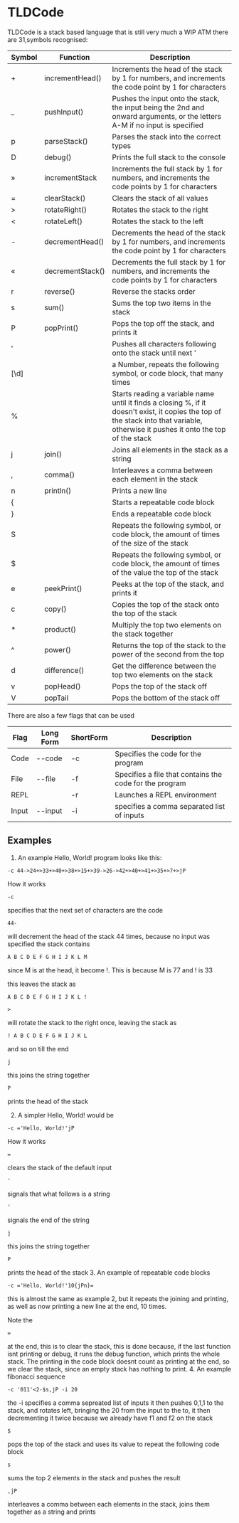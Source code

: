 # TLDCode

TLDCode is a stack based language that is still very much a WIP
ATM there are 31,symbols recognised:

| Symbol | Function         | Description                                                                                                                   |
|--------|------------------|-------------------------------------------------------------------------------------------------------------------------------|
| +      | incrementHead()  | Increments the head of the stack by 1 for numbers, and increments the code point by 1 for characters                          |
| _      | pushInput()      | Pushes the input onto the stack, the input being the 2nd and onward arguments, or the letters A-M if no input is specified    |
| p      | parseStack()     | Parses the stack into the correct types                                                                                       |
| D      | debug()          | Prints the full stack to the console                                                                                          |
| »      | incrementStack   | Increments the full stack by 1 for numbers, and increments the code points by 1 for characters                                |
| =      | clearStack()     | Clears the stack of all values                                                                                                |
| >      | rotateRight()    | Rotates the stack to the right                                                                                                |
| <      | rotateLeft()     | Rotates the stack to the left                                                                                                 |
| -      | decrementHead()  | Decrements the head of the stack by 1 for numbers, and increments the code point by 1 for characters                          |
| «      | decrementStack() | Decrements the full stack by 1 for numbers, and increments the code points by 1 for characters                                |
| r      | reverse()        | Reverse the stacks order                                                                                                      |
| s      | sum()            | Sums the top two items in the stack                              |
| P      | popPrint()       | Pops the top off the stack, and prints it                                                                                     |
| '      |                  | Pushes all characters following onto the stack until next '                                                                   |
| [\d]   |                  | a Number, repeats the following symbol, or code block, that many times                                                                       |
| %      |                  | Starts reading a variable name until it finds a closing %, if it doesn't exist, it copies the top of the stack into that variable, otherwise it pushes it onto the top of the stack|
| j      | join()           | Joins all elements in the stack as a string |
| ,      | comma()          | Interleaves a comma between each element in the stack |
| n      | println()        | Prints a new line |
| {      |                  | Starts a repeatable code block |
| }      |                  | Ends a repeatable code block |
| S      |                  | Repeats the following symbol, or code block, the amount of times of the size of the stack |
| $      |                  | Repeats the following symbol, or code block, the amount of times of the value the top of the stack |
| e      | peekPrint()      | Peeks at the top of the stack, and prints it |
| c      | copy()           | Copies the top of the stack onto the top of the stack |
| *      | product()        | Multiply the top two elements on the stack together   |
| ^      | power()          | Returns the top of the stack to the power of the second from the top   |
| d      | difference()     | Get the difference between the top two elements on the stack |
| v      | popHead()        | Pops the top of the stack off |
| V      | popTail          | Pops the bottom of the stack off  |

There are also a few flags that can be used

| Flag  | Long Form | ShortForm | Description   |
|-------|-----------|-----------|---------------|
| Code  | --code    | -c        | Specifies the code for the program    |
| File  | --file    | -f        | Specifies a file that contains the code for the program   |
| REPL  |           | -r        | Launches a REPL environment   |
| Input | --input   | -i        | specifies a comma separated list of inputs    |

## Examples
1. An example Hello, World! program looks like this:
  
  ```
  -c 44->24+>33+>40+>38+>15+>39->26->42+>40+>41+>35+>7+>jP
  ```
  How it works
  ```
  -c
  ```
   specifies that the next set of characters are the code
  ```
  44-
  ```
  will decrement the head of the stack 44 times, because no input was specified the stack contains 
  ```
  A B C D E F G H I J K L M
  ```
  since M is at the head, it become !. This is because M is 77 and ! is 33
  
  this leaves the stack as
  ```
  A B C D E F G H I J K L !
  ```
  ```
  >
  ```
  will rotate the stack to the right once, leaving the stack as
  ```
  ! A B C D E F G H I J K L
  ```
  and so on till the end
  ```
  j
  ```
  this joins the string together
  
  ```
  P
  ```
  prints the head of the stack

2. A simpler Hello, World! would be

  ```
  -c ='Hello, World!'jP
  ```
  
  How it works
  
  ```
  =
  ```
  clears the stack of the default input
  
  ```
  '
  ```
  signals that what follows is a string
  
  ```
  '
  ```
  signals the end of the string
  
  ```
  j
  ```
  this joins the string together
  
  ```
  P
  ```
  prints the head of the stack
3. An example of repeatable code blocks

  ```
  -c ='Hello, World!'10{jPn}=
  ```
  this is almost the same as example 2, but it repeats the joining and printing, as well as now printing a new line at the end, 10 times.
  
  Note the
  ```
  =
  ```
  at the end, this is to clear the stack, this is done because, if the last function isnt printing or debug, it runs the debug function, which prints the whole stack. The printing in the code block doesnt count as printing at the end, so we clear the stack, since an empty stack has nothing to print.
4. An example fibonacci sequence

  ```
  -c '011'<2-$s,jP -i 20
  ```
  the -i specifies a comma sepreated list of inputs
  it then pushes 0,1,1 to the stack, and rotates left, bringing the 20 from the input to the to, it then decrementing it twice because we already have f1 and f2 on the stack
  ```
  $
  ```
  pops the top of the stack and uses its value to repeat the following code block
  ```
  s
  ```
  sums the top 2 elements in the stack and pushes the result
  ```
  ,jP
  ```
  interleaves a comma between each elements in the stack, joins them together as a string and prints
